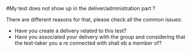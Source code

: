<!--
authors: [Patrick Plichart]
created_at: 2016-03-03
-->

#My test does not show up in the deliver/administration part ?

There are different reasons for that, please check all the common issues:

- Have you create a delivery related to this test? 
- Have you associated your delivery with the group and considering that the test-taker you a re connected with shall eb a member of?